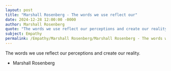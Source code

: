 ```yaml
---
layout: post
title: "Marshall Rosenberg - The words we use reflect our"
date: 2024-12-28 12:00:00 -0000
author: Marshall Rosenberg
quote: "The words we use reflect our perceptions and create our reality."
subject: Empathy
permalink: /Empathy/Marshall Rosenberg/Marshall Rosenberg - The words we use reflect our
---
```


The words we use reflect our perceptions and create our reality.

- Marshall Rosenberg
